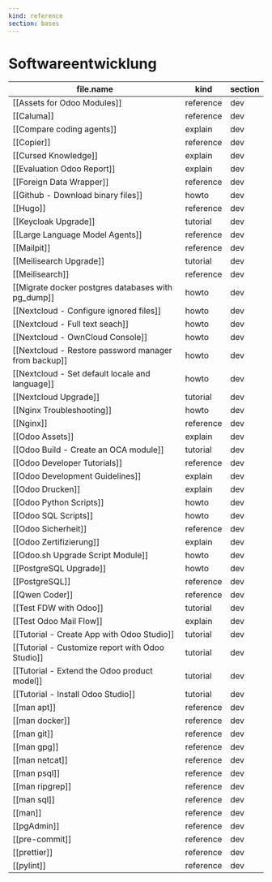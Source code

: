 ```yaml
---
kind: reference
section: bases
---
```


# Softwareentwicklung

| file.name | kind | section |
| --- | --- | --- |
| [[Assets for Odoo Modules]] | reference | dev |
| [[Caluma]] | reference | dev |
| [[Compare coding agents]] | explain | dev |
| [[Copier]] | reference | dev |
| [[Cursed Knowledge]] | explain | dev |
| [[Evaluation Odoo Report]] | explain | dev |
| [[Foreign Data Wrapper]] | reference | dev |
| [[Github - Download binary files]] | howto | dev |
| [[Hugo]] | reference | dev |
| [[Keycloak Upgrade]] | tutorial | dev |
| [[Large Language Model Agents]] | reference | dev |
| [[Mailpit]] | reference | dev |
| [[Meilisearch Upgrade]] | tutorial | dev |
| [[Meilisearch]] | reference | dev |
| [[Migrate docker postgres databases with pg_dump]] | howto | dev |
| [[Nextcloud - Configure ignored files]] | howto | dev |
| [[Nextcloud - Full text seach]] | howto | dev |
| [[Nextcloud - OwnCloud Console]] | howto | dev |
| [[Nextcloud - Restore password manager from backup]] | howto | dev |
| [[Nextcloud - Set default locale and language]] | howto | dev |
| [[Nextcloud Upgrade]] | tutorial | dev |
| [[Nginx Troubleshooting]] | howto | dev |
| [[Nginx]] | reference | dev |
| [[Odoo Assets]] | explain | dev |
| [[Odoo Build - Create an OCA module]] | tutorial | dev |
| [[Odoo Developer Tutorials]] | reference | dev |
| [[Odoo Development Guidelines]] | explain | dev |
| [[Odoo Drucken]] | explain | dev |
| [[Odoo Python Scripts]] | howto | dev |
| [[Odoo SQL Scripts]] | howto | dev |
| [[Odoo Sicherheit]] | reference | dev |
| [[Odoo Zertifizierung]] | explain | dev |
| [[Odoo.sh Upgrade Script Module]] | howto | dev |
| [[PostgreSQL Upgrade]] | howto | dev |
| [[PostgreSQL]] | reference | dev |
| [[Qwen Coder]] | reference | dev |
| [[Test FDW with Odoo]] | tutorial | dev |
| [[Test Odoo Mail Flow]] | explain | dev |
| [[Tutorial - Create App with Odoo Studio]] | tutorial | dev |
| [[Tutorial - Customize report with Odoo Studio]] | tutorial | dev |
| [[Tutorial - Extend the Odoo product model]] | tutorial | dev |
| [[Tutorial - Install Odoo Studio]] | tutorial | dev |
| [[man apt]] | reference | dev |
| [[man docker]] | reference | dev |
| [[man git]] | reference | dev |
| [[man gpg]] | reference | dev |
| [[man netcat]] | reference | dev |
| [[man psql]] | reference | dev |
| [[man ripgrep]] | reference | dev |
| [[man sql]] | reference | dev |
| [[man]] | reference | dev |
| [[pgAdmin]] | reference | dev |
| [[pre-commit]] | reference | dev |
| [[prettier]] | reference | dev |
| [[pylint]] | reference | dev |
